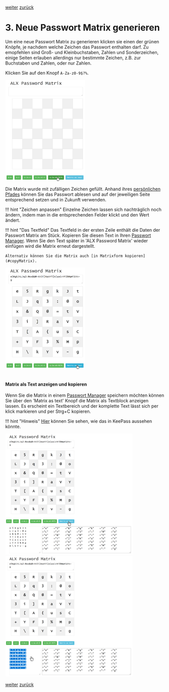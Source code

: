 <a class="nav-button pull-right" href="../KeePass_1_de">weiter</a>
<a class="nav-button pull-left" href="../PasswordMatrix_3_de">zurück</a>
<br>

# 3. Neue Passwort Matrix generieren

Um eine neue Passwort Matrix zu generieren klicken sie einen der grünen Knöpfe, je nachdem welche Zeichen das Passwort enthalten darf. Zu emopfehlen sind Groß- und Kleinbuchstaben, Zahlen und Sonderzeichen, einige Seiten erlauben allerdings nur bestimmte Zeichen, z.B. zur Buchstaben und Zahlen, oder nur Zahlen.

Klicken Sie auf den Knopf `A-Za-z0-9$?%`.

<img class="shadow" src="../images/passwordMatrix02.PNG" width="50%">

Die Matrix wurde mit zufälligen Zeichen gefüllt. Anhand ihres [persönlichen Pfades](PasswordMatrix_3_de.md) können Sie das Passwort ablesen und auf der jeweiligen Seite entsprechend setzen und in Zukunft verwenden.

!!! hint "Zeichen anpassen"
    Einzelne Zeichen lassen sich nachträglich noch ändern, indem man in die entsprechenden Felder klickt und den Wert ändert.

!!! hint "Das Textfeld"
    Das Textfeld in der ersten Zeile enthält die Daten der Passwort Matrix am Stück. Kopieren Sie diesen Text in Ihren [Passwort Manager](KeePass_1_de.md). Wenn Sie den Text später in 'ALX Password Matrix' wieder einfügen wird die Matrix erneut dargestellt.

    Alternativ können Sie die Matrix auch [in Matrixform kopieren](#copyMatrix).

<img class="shadow" src="../images/passwordMatrix03.PNG" width="50%">

<div id="copyMatrix">&nbsp;</div>

#### Matrix als Text anzeigen und kopieren

Wenn Sie die Matrix in einem [Passwort Manager](KeePass_1_de.md) speichern möchten können Sie über den 'Matrix as text' Knopf die Matrix als Textblock anzeigen lassen. Es erscheint ein Textbereich und der komplette Text lässt sich per klick markieren und per Strg+C kopieren.

!!! hint "Hinweis"
    [Hier](KeePass_3_de.md) können Sie sehen, wie das in KeePass aussehen könnte.

<img class="shadow" src="../images/passwordMatrix04.PNG" width="80%">

<img class="shadow" src="../images/passwordMatrix05.PNG" width="80%">


<a class="nav-button pull-right" href="../KeePass_1_de">weiter</a>
<a class="nav-button pull-left" href="../PasswordMatrix_3_de">zurück</a>
<br>
